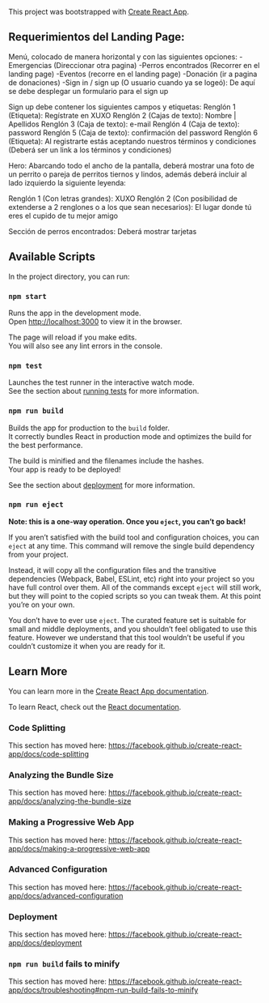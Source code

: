 This project was bootstrapped with [Create React App](https://github.com/facebook/create-react-app).

## Requerimientos del Landing Page:

Menú, colocado de manera horizontal y con las siguientes opciones:
-Emergencias (Direccionar otra pagina)
-Perros encontrados (Recorrer en el landing page)
-Eventos (recorre en el landing page)
-Donación (ir a pagina de donaciones)
-Sign in / sign up (O usuario cuando ya se logeó): De aquí se debe desplegar un formulario para el sign up

Sign up debe contener los siguientes campos y etiquetas:
Renglón 1 (Etiqueta): Regístrate en XUXO
Renglón 2 (Cajas de texto):  Nombre | Apellidos
Renglón 3 (Caja de texto):  e-mail
Renglón 4 (Caja de texto):  password
Renglón 5 (Caja de texto):  confirmación del password
Renglón 6 (Etiqueta): Al registrarte estás aceptando nuestros términos y condiciones (Deberá ser un link a los términos y condiciones)

Hero: Abarcando todo el ancho de la pantalla, deberá mostrar una foto de un perrito o pareja de perritos tiernos y lindos, además deberá incluir al lado izquierdo la siguiente leyenda:

Renglón 1 (Con letras grandes): XUXO
Renglón 2 (Con posibilidad de extenderse a 2 renglones o a los que sean necesarios):  El lugar donde tú eres el cupido de tu mejor amigo

Sección de perros encontrados: Deberá mostrar tarjetas

## Available Scripts

In the project directory, you can run:

### `npm start`

Runs the app in the development mode.<br>
Open [http://localhost:3000](http://localhost:3000) to view it in the browser.

The page will reload if you make edits.<br>
You will also see any lint errors in the console.

### `npm test`

Launches the test runner in the interactive watch mode.<br>
See the section about [running tests](https://facebook.github.io/create-react-app/docs/running-tests) for more information.

### `npm run build`

Builds the app for production to the `build` folder.<br>
It correctly bundles React in production mode and optimizes the build for the best performance.

The build is minified and the filenames include the hashes.<br>
Your app is ready to be deployed!

See the section about [deployment](https://facebook.github.io/create-react-app/docs/deployment) for more information.

### `npm run eject`

**Note: this is a one-way operation. Once you `eject`, you can’t go back!**

If you aren’t satisfied with the build tool and configuration choices, you can `eject` at any time. This command will remove the single build dependency from your project.

Instead, it will copy all the configuration files and the transitive dependencies (Webpack, Babel, ESLint, etc) right into your project so you have full control over them. All of the commands except `eject` will still work, but they will point to the copied scripts so you can tweak them. At this point you’re on your own.

You don’t have to ever use `eject`. The curated feature set is suitable for small and middle deployments, and you shouldn’t feel obligated to use this feature. However we understand that this tool wouldn’t be useful if you couldn’t customize it when you are ready for it.

## Learn More

You can learn more in the [Create React App documentation](https://facebook.github.io/create-react-app/docs/getting-started).

To learn React, check out the [React documentation](https://reactjs.org/).

### Code Splitting

This section has moved here: https://facebook.github.io/create-react-app/docs/code-splitting

### Analyzing the Bundle Size

This section has moved here: https://facebook.github.io/create-react-app/docs/analyzing-the-bundle-size

### Making a Progressive Web App

This section has moved here: https://facebook.github.io/create-react-app/docs/making-a-progressive-web-app

### Advanced Configuration

This section has moved here: https://facebook.github.io/create-react-app/docs/advanced-configuration

### Deployment

This section has moved here: https://facebook.github.io/create-react-app/docs/deployment

### `npm run build` fails to minify

This section has moved here: https://facebook.github.io/create-react-app/docs/troubleshooting#npm-run-build-fails-to-minify
